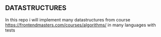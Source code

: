 ## DATASTRUCTURES
In this repo i will implement many datastructures from course https://frontendmasters.com/courses/algorithms/ in many languages with tests
